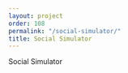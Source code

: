 ```yaml
---
layout: project
order: 108
permalink: "/social-simulator/"
title: Social Simulator
---
```


Social Simulator
